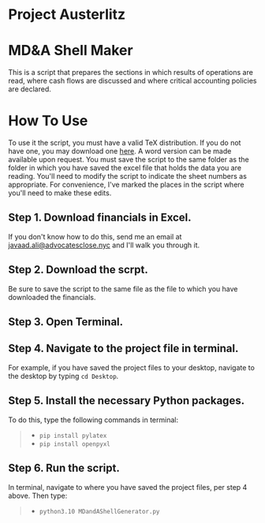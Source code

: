 # Project Austerlitz

# MD&A Shell Maker
This is a script that prepares the sections in which results of operations are read, where cash flows are discussed and where critical accounting policies are declared. 

# How To Use
To use it the script, you must have a valid TeX distribution. If you do not have one, you may download one [here](https://tug.org/mactex/morepackages.html). A word version can be made available upon request. You must save the script to the same folder as the folder in which you have saved the excel file that holds the data you are reading. You'll need to modify the script to indicate the sheet numbers as appropriate. For convenience, I've marked the places in the script where you'll need to make these edits. 

## Step 1. Download financials in Excel. 

If you don't know how to do this, send me an email at javaad.ali@advocatesclose.nyc and I'll walk you through it.

## Step 2. Download the scrpt.
Be sure to save the script to the same file as the file to which you have downloaded the financials.

## Step 3. Open Terminal. 

## Step 4. Navigate to the project file in terminal. 
For example, if you have saved the project files to your desktop, navigate to the desktop by typing `cd Desktop`.

## Step 5. Install the necessary Python packages.
To do this, type the following commands in terminal:

> - `pip install pylatex`
> - `pip install openpyxl`

## Step 6. Run the script. 
In terminal, navigate to where you have saved the project files, per step 4 above. Then type:

> - `python3.10 MDandAShellGenerator.py`
